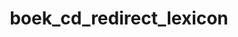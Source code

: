 ---
layout: my_redirect
title: boek_cd_redirect_lexicon
permalink: /boek_cd/lexicon/index
redirect_url: "https://dwengo.org/assets/files/chatbot/lexiconsentimentanalyse.pdf"
---